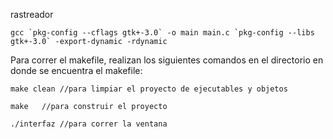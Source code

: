 rastreador


    gcc `pkg-config --cflags gtk+-3.0` -o main main.c `pkg-config --libs gtk+-3.0` -export-dynamic -rdynamic
    
Para correr el makefile, realizan los siguientes comandos en el directorio en donde se encuentra el makefile:
    
    make clean //para limpiar el proyecto de ejecutables y objetos
    
    make   //para construir el proyecto
    
    ./interfaz //para correr la ventana
    
    
    
    